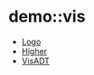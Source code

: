 # demo::vis


   * [Logo](Library/demo/vis/Logo.md)
   * [Higher](Library/demo/vis/Higher.md)
   * [VisADT](Library/demo/vis/VisADT.md)
